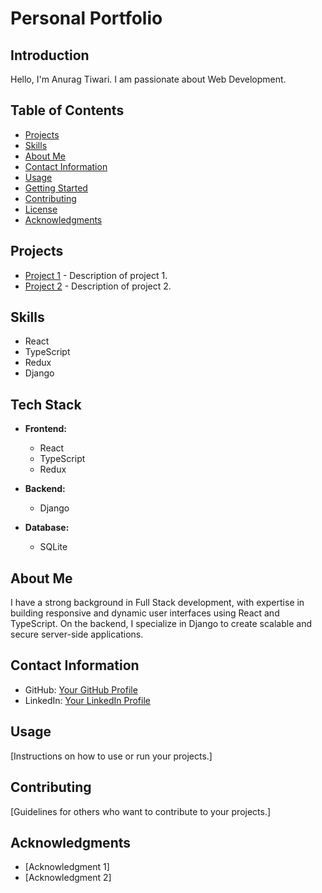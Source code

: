 # Personal Portfolio

## Introduction
Hello, I'm Anurag Tiwari. I am passionate about Web Development.

## Table of Contents
- [Projects](#projects)
- [Skills](#skills)
- [About Me](#about-me)
- [Contact Information](#contact-information)
- [Usage](#usage)
- [Getting Started](#getting-started)
- [Contributing](#contributing)
- [License](#license)
- [Acknowledgments](#acknowledgments)

## Projects
- [Project 1](link-to-repo-or-demo) - Description of project 1.
- [Project 2](link-to-repo-or-demo) - Description of project 2.

## Skills
- React
- TypeScript
- Redux
- Django

## Tech Stack
- **Frontend:**
  - React
  - TypeScript
  - Redux
  
- **Backend:**
  - Django

- **Database:**
  - SQLite

## About Me
I have a strong background in Full Stack development, with expertise in building responsive and dynamic user interfaces using React and TypeScript. On the backend, I specialize in Django to create scalable and secure server-side applications.

## Contact Information
- GitHub: [Your GitHub Profile](https://github.com/your-username)
- LinkedIn: [Your LinkedIn Profile](https://www.linkedin.com/in/your-linkedin)

## Usage
[Instructions on how to use or run your projects.]

## Contributing
[Guidelines for others who want to contribute to your projects.]

## Acknowledgments
- [Acknowledgment 1]
- [Acknowledgment 2]
